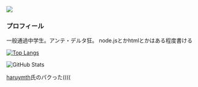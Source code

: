 ![](https://komarev.com/ghpvc/?username=arch-herobrine)  
### プロフィール
一般通過中学生。アンテ・デルタ狂。
node.jsとかhtmlとかはある程度書ける

[![Top Langs](https://github-readme-stats.vercel.app/api/top-langs/?username=arch-herobrine&layout=compact&langs_count=6&theme=dark)](https://github.com/anuraghazra/github-readme-stats)
 
![GitHub Stats](https://github-readme-stats.vercel.app/api?username=arch-herobrine&show_icons=true&theme=radical)
 
[haruymth](https://github.com/haruymth)氏のパクった((((
<!--
**arch-herobrine/arch-herobrine** is a ✨ _special_ ✨ repository because its `README.md` (this file) appears on your GitHub profile.

Here are some ideas to get you started:

- 🔭 I’m currently working on ...
- 🌱 I’m currently learning ...
- 👯 I’m looking to collaborate on ...
- 🤔 I’m looking for help with ...
- 💬 Ask me about ...
- 📫 How to reach me: ...
- 😄 Pronouns: ...
- ⚡ Fun fact: ...
-->
